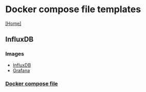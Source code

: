# Docker compose file templates
[[Home]](/README.md)


## InfluxDB

### Images
- [InfluxDB](https://hub.docker.com/_/influxdb)
- [Grafana](https://hub.docker.com/r/grafana/grafana)

### [Docker compose file](/InfluxDB/docker-compose.yml)
